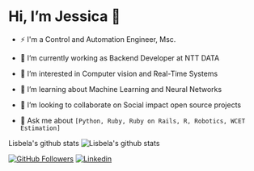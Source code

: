# Hi, I’m Jessica 👋 

- ⚡ I'm a Control and Automation Engineer, Msc.

- 🔭 I’m currently working as Backend Developer at NTT DATA

- 👀 I’m interested in Computer vision and Real-Time Systems

- 🌱 I’m learning about Machine Learning and Neural Networks

- 💞️ I’m looking to collaborate on Social impact open source projects

- 💬 Ask me about `[Python, Ruby, Ruby on Rails, R, Robotics, WCET Estimation]` 

Lisbela's github stats
![Lisbela's github stats](https://github-readme-stats.vercel.app/api?username=lisbela&show_icons=true&theme=radical)

[![GitHub Followers](https://img.shields.io/github/followers/lisbela?style=flat&labelColor=0D0D0D&logo=Github&Color=white)](https://github.com/lisbela)
[![Linkedin](https://img.shields.io/badge/-LinkedIn-060606?style=flat&labelColor=0D0D0D&logo=Linkedin&Color=white)](https://www.linkedin.com/in/jessica-santillo/)


